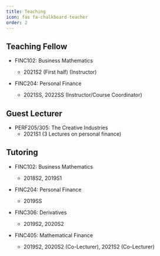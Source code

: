```yaml
---
title: Teaching
icon: fas fa-chalkboard-teacher
order: 2
---
```

## Teaching Fellow
- FINC102: Business Mathematics
  - 2021S2 (First half) (Instructor)

- FINC204: Personal Finance
  - 2021SS, 2022SS (Instructor/Course Coordinator)

## Guest Lecturer
- PERF205/305: The Creative Industries
  - 2021S1 (3 Lectures on personal finance)

## Tutoring
- FINC102: Business Mathematics
  - 2018S2, 2019S1

- FINC204: Personal Finance
  - 2019SS

- FINC306: Derivatives
  - 2019S2, 2020S2

- FINC405: Mathematical Finance
  - 2019S2, 2020S2 (Co-Lecturer), 2021S2 (Co-Lecturer)
